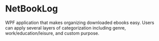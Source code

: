 # NetBookLog
WPF application that makes organizing downloaded ebooks easy. Users can apply several layers of categorization including genre, work/education/leisure, and custom purpose.
